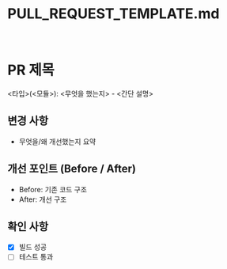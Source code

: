 # PULL_REQUEST_TEMPLATE.md

<br>

# PR 제목<br>
<타입>(<모듈>): <무엇을 했는지> - <간단 설명><br>

## 변경 사항<br>
- 무엇을/왜 개선했는지 요약<br>

## 개선 포인트 (Before / After)<br>
- Before: 기존 코드 구조<br>
- After: 개선 구조<br>

## 확인 사항<br>
- [x] 빌드 성공<br>
- [ ] 테스트 통과<br>